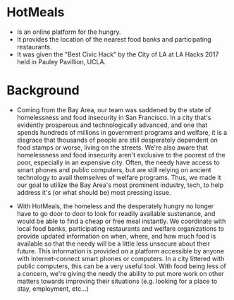 # HotMeals
- Is an online platform for the hungry.
- It provides the location of the nearest food banks and participating restaurants.
- It was given the "Best Civic Hack" by the City of LA at LA Hacks 2017 held in Pauley Pavillion, UCLA.

# Background
- Coming from the Bay Area, our team was saddened by the state of homelessness and food insecurity in San Francisco. In a city that's evidently prosperous and technologically advanced, and one that spends hundreds of millions in government programs and welfare, it is a disgrace that thousands of people are still desperately dependent on food stamps or worse, living on the streets. We're also aware that homelessness and food insecurity aren't exclusive to the poorest of the poor, especially in an expensive city. Often, the needy have access to smart phones and public computers, but are still relying on ancient technology to avail themselves of welfare programs. Thus, we made it our goal to utilize the Bay Area's most prominent industry, tech, to help address it's (or what should be) most pressing issue.

- With HotMeals, the homeless and the desperately hungry no longer have to go door to door to look for readily available sustenance, and would be able to find a cheap or free meal instantly. We coordinate with local food banks, participating restaurants and welfare organizations to provide updated information on when, where, and how much food is available so that the needy will be a little less unsecure about their future. This information is provided on a platform accessible by anyone with internet-connect smart phones or computers. In a city littered with public computers, this can be a very useful tool. With food being less of a concern, we're giving the needy the ability to put more work on other matters towards improving their situations (e.g. looking for a place to stay, employment, etc...)
